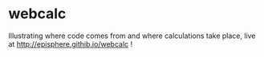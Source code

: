 # webcalc
Illustrating where code comes from and where calculations take place, live at http://episphere.githib.io/webcalc !
